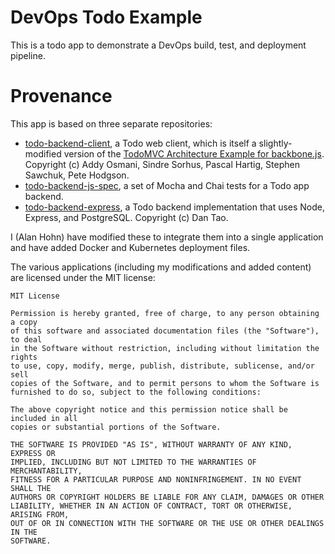 # DevOps Todo Example 

This is a todo app to demonstrate a DevOps build, test, and deployment pipeline.

# Provenance

This app is based on three separate repositories:

* [todo-backend-client][client], a Todo web client, which is itself a slightly-modified
  version of the [TodoMVC Architecture Example for backbone.js][todomvc].
  Copyright (c) Addy Osmani, Sindre Sorhus, Pascal Hartig, Stephen Sawchuk, Pete Hodgson.
* [todo-backend-js-spec][spec], a set of Mocha and Chai tests for a Todo app backend.
* [todo-backend-express][back], a Todo backend implementation that uses Node, Express, and
  PostgreSQL. Copyright (c) Dan Tao.

[client]:https://github.com/TodoBackend/todo-backend-client
[todomvc]:https://github.com/tastejs/todomvc/tree/gh-pages/architecture-examples/backbone/js
[spec]:https://github.com/TodoBackend/todo-backend-js-spec
[back]:https://github.com/dtao/todo-backend-express

I (Alan Hohn) have modified these to integrate them into a single application
and have added Docker and Kubernetes deployment files.

The various applications (including my modifications and added content) are
licensed under the MIT license:

```
MIT License

Permission is hereby granted, free of charge, to any person obtaining a copy
of this software and associated documentation files (the "Software"), to deal
in the Software without restriction, including without limitation the rights
to use, copy, modify, merge, publish, distribute, sublicense, and/or sell
copies of the Software, and to permit persons to whom the Software is
furnished to do so, subject to the following conditions:

The above copyright notice and this permission notice shall be included in all
copies or substantial portions of the Software.

THE SOFTWARE IS PROVIDED "AS IS", WITHOUT WARRANTY OF ANY KIND, EXPRESS OR
IMPLIED, INCLUDING BUT NOT LIMITED TO THE WARRANTIES OF MERCHANTABILITY,
FITNESS FOR A PARTICULAR PURPOSE AND NONINFRINGEMENT. IN NO EVENT SHALL THE
AUTHORS OR COPYRIGHT HOLDERS BE LIABLE FOR ANY CLAIM, DAMAGES OR OTHER
LIABILITY, WHETHER IN AN ACTION OF CONTRACT, TORT OR OTHERWISE, ARISING FROM,
OUT OF OR IN CONNECTION WITH THE SOFTWARE OR THE USE OR OTHER DEALINGS IN THE
SOFTWARE.
```
